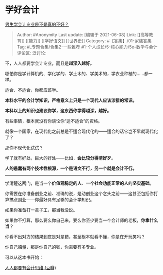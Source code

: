 # 学好会计
[男生学会计专业是不是真的不好？](https://www.zhihu.com/question/427893955/answer/1913552723)

> Author: #Anonymity
> Last update: [编辑于 2021-06-08]
> Link: [[高等教育]] [[能力]] [[学好语文]] [[世界史]]
> Category: #【答集】/01-家族答集
> Tag: #_专题合集/合集2-一些推荐 #1-个人成长/5-核心能力/5e-数学与会计
> 评论区:
> 泛讨论:

不，人人都要学会计专业，而且是**越深入越好**。

哪怕你是学计算机的、学化学的、学土木的、学美术的，学农业种植的……都一样。

适合、不适合，你都应该学。

**本科水平的会计学知识，严格意义上只是一个现代人应该涉猎的常识。**

**本科以上的知识也建议你学，这东西你学得越深，越好。**

有些事情，根本就没有你谈论你“适不适合”的资格。

就像一个国家，在现代化之前总是不适合现代化的——适合的话它岂不早就现代化了？

那你不现代化试试？

学了就有好处，巨大的好处——比如，**会比较分得清好歹**。

**人的愚蠢有两个技术性根源，一个是语文不行，另一个就是会计不行。**

---

学清楚这两门，是当一个**价值观稳定的人**、**一个社会功能正常的人**的**坚实基础**。

你需要在你准备创业之前、准确的说，是动创业这个念头之前——这甚至包括你打算搞点副业——你最好具有足够的会计学知识。

如果你准备打一辈子工，那当我没说。

如果你不打算，那么要么你自己来，要么你至少要当一个会计师的老板，**你拿什么当**？

你看不出对方的结果到底是对是错，甚至根本就看不懂，你是在开玩笑吗？

你自己掂量，那是你自己的钱，你需要有多专业。

可以从这本书开始：

[人人都要有会计思维 (豆瓣)](https://link.zhihu.com/?target=https%3A//m.douban.com/book/subject/26348360/)
